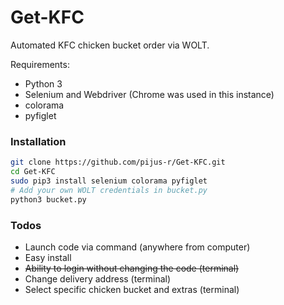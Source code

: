 # Get-KFC
Automated KFC chicken bucket order via WOLT. 

Requirements:
  - Python 3 
  - Selenium and Webdriver (Chrome was used in this instance)
  - colorama
  - pyfiglet
  
### Installation

 ```sh
 git clone https://github.com/pijus-r/Get-KFC.git
 cd Get-KFC
 sudo pip3 install selenium colorama pyfiglet
 # Add your own WOLT credentials in bucket.py
 python3 bucket.py
```

### Todos

 - Launch code via command (anywhere from computer)
 - Easy install
 - ~~Ability to login without changing the code (terminal)~~
 - Change delivery address (terminal)
 - Select specific chicken bucket and extras (terminal)
